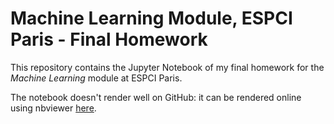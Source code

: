 # Machine Learning Module, ESPCI Paris - Final Homework

This repository contains the Jupyter Notebook of my final homework for the
*Machine Learning* module at ESPCI Paris.

The notebook doesn't render well on GitHub: it can be rendered online using
nbviewer
[here](https://nbviewer.jupyter.org/github/sdiebolt/espci-ml-homework/blob/master/ML%20Module%20%40ESPCI%20-%20Homework.ipynb).
